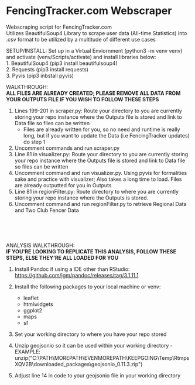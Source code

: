 # FencingTracker.com Webscraper
Webscraping script for FencingTracker.com <br>
Utilizes BeautifulSoup4 Library to scrape user data (All-time Statistics) into .csv format to be utilized by a multitude of different use cases <br>

SETUP/INSTALL:
Set up in a Virtual Enviornment (python3 -m venv venv) and activate (venv/Scripts/activate) and install libraries below: <br>
    1. BeautifulSoup4 (pip3 install beautifulsoup4) <br>
    2. Requests (pip3 install requests) <br>
    3. Pyvis (pip3 inbstall pyvis) <br>

WALKTHROUGH: <br>
    **ALL FILES ARE ALREADY CREATED; PLEASE REMOVE ALL DATA FROM YOUR OUTPUTS FILE IF YOU WISH TO FOLLOW THESE STEPS**<br>

  1. Lines 199-201 in scraper.py: Route your directory to you are currently storing your repo instance where the Outputs file is stored and link to Data file so files can be written <br>
      - Files are already written for you, so no need and runtime is really long, but if you want to update the Data (i.e FencingTracker updates) do step 1 <br>
  2. Uncomment commands and run scraper.py <br>
  3. Line 81 in visualizer.py: Route your directory to you are currently storing your repo instance where the Outputs file is stored and link to Data file so files can be written <br>
  4. Uncomment command and run visualizer.py. Using pyvis for formalities sake and practice with visualizer; Also takes a long time to load. Files are already outputted for you in Outputs <br>
  5. Line 81 in regionFilter.py: Route directory to where you are currently storing your repo instance where the Outputs is stored. <br>
  6. Uncomment command and run regionFilter.py to retrieve Regional Data and Two Club Fencer Data <br>
  
  <br>
  <br>
  <br>

ANALYSIS WALKTHROUGH: <br>
**IF YOU'RE LOOKING TO REPLICATE THIS ANALYSIS, FOLLOW THESE STEPS, ELSE THEY'RE ALL LOADED FOR YOU**

1. Install Pandoc if using a IDE other than RStudio: https://github.com/jgm/pandoc/releases/tag/3.1.11.1 <br>

2. Install the following packages to your local machine or venv: <br>
    - leaflet <br>
    - htmlwidgets <br>
    - ggplot2 <br>
    - maps <br>
    - sf <br>

2. Set your working directory to where you have your repo stored <br>

3. Unzip geojsonio so it can be used within your working directory
    -EXAMPLE: unzip("C:\\PATH\\MOREPATH\\EVENMOREPATH\\KEEPGOING\\Temp\\RtmpsXQV2B\\downloaded_packages\\geojsonio_0.11.3.zip")

4. Adjust line 14 in code to your geojsonio file in your working directory



